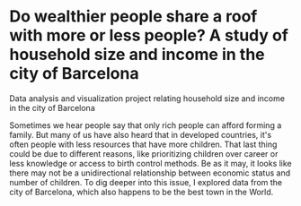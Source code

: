 # Do wealthier people share a roof with more or less people? A study of household size and income in the city of Barcelona
Data analysis and visualization project relating household size and income in the city of Barcelona

Sometimes we hear people say that only rich people can afford forming a family. But many of us have also heard that in developed countries, it's often people with less resources that have more children. That last thing could be due to different reasons, like prioritizing children over career or less knowledge or access to birth control methods. Be as it may, it looks like there may not be a unidirectional relationship between economic status and number of children. To dig deeper into this issue, I explored data from the city of Barcelona, which also happens to be the best town in the World.
